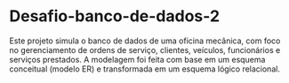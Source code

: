 # Desafio-banco-de-dados-2
Este projeto simula o banco de dados de uma oficina mecânica, com foco no gerenciamento de ordens de serviço, clientes, veículos, funcionários e serviços prestados. A modelagem foi feita com base em um esquema conceitual (modelo ER) e transformada em um esquema lógico relacional. 
